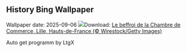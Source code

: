 ## History Bing Wallpaper
Wallpaper date: 2025-09-06
![](https://www.bing.com/th?id=OHR.LilleMarket_FR-FR3271144048_UHD.jpg&w=1000)Download: [Le beffroi de la Chambre de Commerce, Lille, Hauts-de-France (© Wirestock/Getty Images)](https://www.bing.com/th?id=OHR.LilleMarket_FR-FR3271144048_UHD.jpg)

Auto get programm by LtgX
